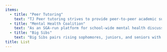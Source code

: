 ```yaml
---
items:
  - title: "Peer Tutoring"
    text: "TJ Peer tutoring strives to provide peer-to-peer academic support for students in all subject areas. With 7-8 rigorous courses, many of which are at AP and Post-AP level, students often struggle to keep up with the academic rigor and often resort to dishonest behavior or attending their base high school. With the support of SGA, peer tutoring is able to ensure that every student is supported through their academic career at TJ. Tutors receive volunteer service hours and gain valuable experience mentoring and teaching their peers."
  - title: "Mental Health Coalition"
    text: "As an SGA-run platform for school-wide mental health discussion, the TJ Mental Health Coalition seeks to foster open communication between students, parents, teachers, and administrators at monthly forums. By sponsoring collaborative mental wellness initiatives, promoting parent and teacher involvement in mental health conversations, reforming mental health policies, and providing mental health training, the committee’s goal is to create a school environment which supports the needs of every student, every day.\r\n\r\n"
  - title: "Big Sibs"
    text: "Big Sibs pairs rising sophomores, juniors, and seniors with incoming freshman as mentors and mentees. The goal of the program is to alleviate any fears rising freshmen may have as they enter the TJ community by providing a mentor who has gone through the same experience. By ensuring that every student has someone to talk to who can answer their questions and provide emotional and academic support, Big Sibs hopes to move toward a stress and worry-free TJ environment.\r\n\r\n"
title: List
---
```


